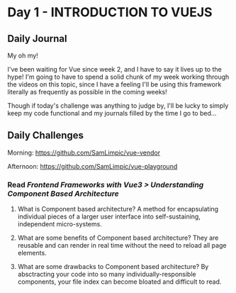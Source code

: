 # Day 1 - INTRODUCTION TO VUEJS

## Daily Journal
My oh my!

I've been waiting for Vue since week 2, and I have to say it lives up to the hype!  I'm going to have to spend a solid chunk of my week working through the videos on this topic, since I have a feeling I'll be using this framework literally as frequently as possible in the coming weeks!

Though if today's challenge was anything to judge by, I'll be lucky to simply keep my code functional and my journals filled by the time I go to bed...

## Daily Challenges

Morning: https://github.com/SamLimpic/vue-vendor

Afternoon: https://github.com/SamLimpic/vue-playground

### Read *Frontend Frameworks with Vue3 > Understanding Component Based Architecture*

1. What is Component based architecture?
 A method for encapsulating individual pieces of a larger user interface into self-sustaining, independent micro-systems.

2. What are some benefits of Component based architecture?
They are reusable and can render in real time without the need to reload all page elements.

3. What are some drawbacks to Component based architecture?
By absctracting your code into so many individually-responsible components, your file index can become bloated and difficult to read.